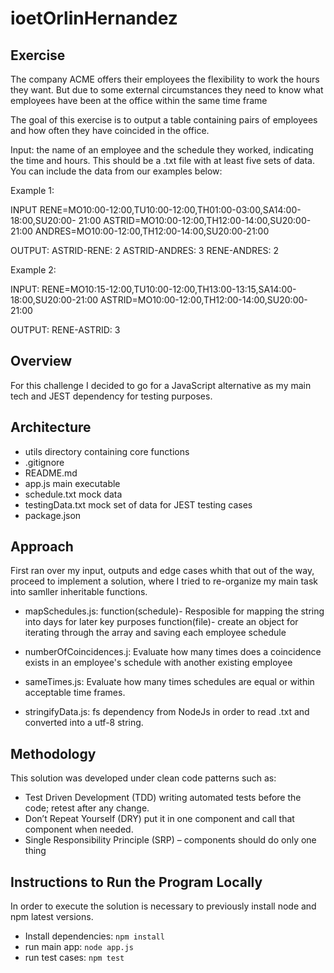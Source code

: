 # ioetOrlinHernandez
## Exercise

The company ACME offers their employees the flexibility to work the hours they want. But due to some external circumstances they need to know what employees have been at the office within the same time frame

The goal of this exercise is to output a table containing pairs of employees and how often they have coincided in the office.

Input: the name of an employee and the schedule they worked, indicating the time and hours. This should be a .txt file with at least five sets of data. You can include the data from our examples below:

Example 1:

INPUT
RENE=MO10:00-12:00,TU10:00-12:00,TH01:00-03:00,SA14:00-18:00,SU20:00- 21:00
ASTRID=MO10:00-12:00,TH12:00-14:00,SU20:00-21:00
ANDRES=MO10:00-12:00,TH12:00-14:00,SU20:00-21:00


OUTPUT:
ASTRID-RENE: 2
ASTRID-ANDRES: 3
RENE-ANDRES: 2

Example 2:

INPUT:
RENE=MO10:15-12:00,TU10:00-12:00,TH13:00-13:15,SA14:00-18:00,SU20:00-21:00
ASTRID=MO10:00-12:00,TH12:00-14:00,SU20:00-21:00

OUTPUT:
RENE-ASTRID: 3

## Overview
For this challenge I decided to go for a JavaScript alternative as my main tech and JEST dependency for testing purposes.


## Architecture
*  utils directory containing core functions 
* .gitignore
* README.md
* app.js main executable
* schedule.txt mock data
* testingData.txt mock set of data for JEST testing cases
* package.json

## Approach
First ran over my input, outputs and edge cases whith that out of the way, proceed to implement a solution, where I tried
to re-organize my main task into samller inheritable functions.
* mapSchedules.js:
  function(schedule)- Resposible for mapping the string into days for later key purposes
  function(file)- create an object for iterating through the array and saving each employee schedule
* numberOfCoincidences.j:
  Evaluate how many times does a coincidence exists in an employee's schedule with another existing employee
* sameTimes.js:
  Evaluate how many times schedules are equal or within acceptable time frames.
  
* stringifyData.js:
  fs dependency from NodeJs in order to read .txt and converted into a utf-8 string.

## Methodology
This solution was developed under clean code patterns such as:
* Test Driven Development (TDD) writing automated tests before the code; retest after any change.
* Don’t Repeat Yourself (DRY) put it in one component and call that component when needed. 
* Single Responsibility Principle (SRP) – components should do only one thing

## Instructions to Run the Program Locally
In order to execute the solution is necessary to previously install node and npm latest versions.
* Install dependencies:
```npm install```
* run main app: 
```node app.js```
* run test cases: 
```npm test```
